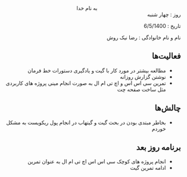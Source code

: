 

<div dir="rtl" align="center">
به نام خدا
</div>
<div dir="rtl" align="right">
روز : چهار شنبه

تاریخ : 6/5/1400

نام و نام خانوادگی   : رضا نیک روش

## فعالیت‌ها
* مطالعه بیشتر در مورد کار با گیت و یادگیری دستورات خط فرمان
* نوشتن گزارش روزانه
* تمرین سی اس اس و اچ تی ام ال به صورت انجام مینی پروژه های کاربردی مثل ساخت صفحه چت 
## چالش‌ها
* بخاطر مبتدی بودن در بحث گیت و گیتهاب در انجام پول ریکویست به مشکل خوردم
## برنامه روز بعد
* انجام پروژه های کوچک سی اس اس اچ تی ام ال به عنوان تمرین
* ادامه تمرین گیت
</div>